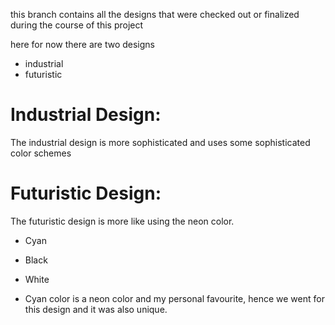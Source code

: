 this branch contains all the designs that were checked out or finalized during the course of this project

here for now there are two designs
- industrial
- futuristic



# Industrial Design:
The industrial design is more sophisticated and uses some sophisticated color schemes

# Futuristic Design:
The futuristic design is more like using the neon color.
- Cyan
- Black 
- White

- Cyan color is a neon color and my personal favourite, hence we went for this design and it was also unique.
